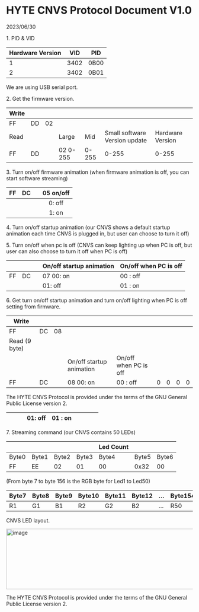 # HYTE CNVS Protocol Document V1.0 

2023/06/30 

1\. PID & VID 

| Hardware Version  | VID  | PID |
| ----- | ----- | ----- |
| 1  | 3402  | 0B00 |
| 2  | 3402  | 0B01 |

We are using USB serial port. 

2\. Get the firmware version. 

| Write |  |  |  |  |  |  |
| :---- | :---- | ----- | :---- | :---- | :---- | :---- |
| FF  | DD  | 02 |  |  |  |  |
| Read  |  |  | Large  | Mid  | Small software Version update  | Hardware Version |
| FF  | DD  |  | 02 0-255  | 0-255  | 0-255  | 0-255 |

3\. Turn on/off firmware animation (when firmware animation is off, you can start software  streaming) 

| FF  | DC  |  | 05 on/off |
| :---- | :---- | :---- | :---: |
|  |  |  | 0: off |
|  |  |  | 1: on |

4\. Turn on/off startup animation (our CNVS shows a default startup animation each time  CNVS is plugged in, but user can choose to turn it off) 

5\. Turn on/off when pc is off (CNVS can keep lighting up when PC is off, but user can also  choose to turn it off when PC is off) 

|  |  |  | On/off startup animation  | On/off when PC is off |
| :---- | :---- | :---- | :---- | :---- |
| FF  | DC  |  | 07 00: on  | 00 : off |
|  |  |  | 01: off  | 01 : on |

6\. Get turn on/off startup animation and turn on/off lighting when PC is off setting from  firmware.

| Write |  |  |  |  |  |  |  |  |
| ----- | :---- | ----- | :---- | :---- | ----- | ----- | ----- | ----- |
| FF  | DC  | 08 |  |  |  |  |  |  |
| Read (9 byte) |  |  |  |  |  |  |  |  |
|  |  |  | On/off startup animation  | On/off when PC is off |  |  |  |  |
| FF  | DC  |  | 08 00: on  | 00 : off  | 0  | 0  | 0  | 0 |

The HYTE CNVS Protocol is provided under the terms of the GNU General Public License version 2\. 

|  |  |  | 01: off  | 01 : on |  |  |  |  |
| :---- | :---- | :---- | :---- | :---- | :---- | :---- | :---- | :---- |

7\. Streaming command (our CNVS contains 50 LEDs) 

|  |  |  |  | Led Count |  |  |
| :---- | :---- | ----- | ----- | ----- | ----- | ----- |
| Byte0  | Byte1  | Byte2  | Byte3  | Byte4  | Byte5  | Byte6 |
| FF  | EE  | 02  | 01  | 00  | 0x32  | 00 |

(From byte 7 to byte 156 is the RGB byte for Led1 to Led50) 

| Byte7  | Byte8  | Byte9  | Byte10  | Byte11  | Byte12  | …  | Byte154  | Byte155  | Byte156 |
| :---- | :---- | :---- | :---- | :---- | :---- | :---- | :---- | :---- | :---- |
| R1  | G1  | B1  | R2  | G2  | B2  | …  | R50  | G50  | B50 |

CNVS LED layout.

<img width="621" height="163" alt="image" src="https://github.com/user-attachments/assets/adf0c0c8-0925-4597-9f21-5f5cbd57f1b4" />


The HYTE CNVS Protocol is provided under the terms of the GNU General Public License version 2\. 



